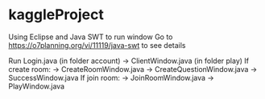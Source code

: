 # kaggleProject
Using Eclipse and Java SWT to run window
Go to https://o7planning.org/vi/11119/java-swt to see details

Run Login.java (in folder account) -> ClientWindow.java (in folder play)
If create room: -> CreateRoomWindow.java -> CreateQuestionWindow.java -> SuccessWindow.java
If join room: -> JoinRoomWindow.java -> PlayWindow.java
